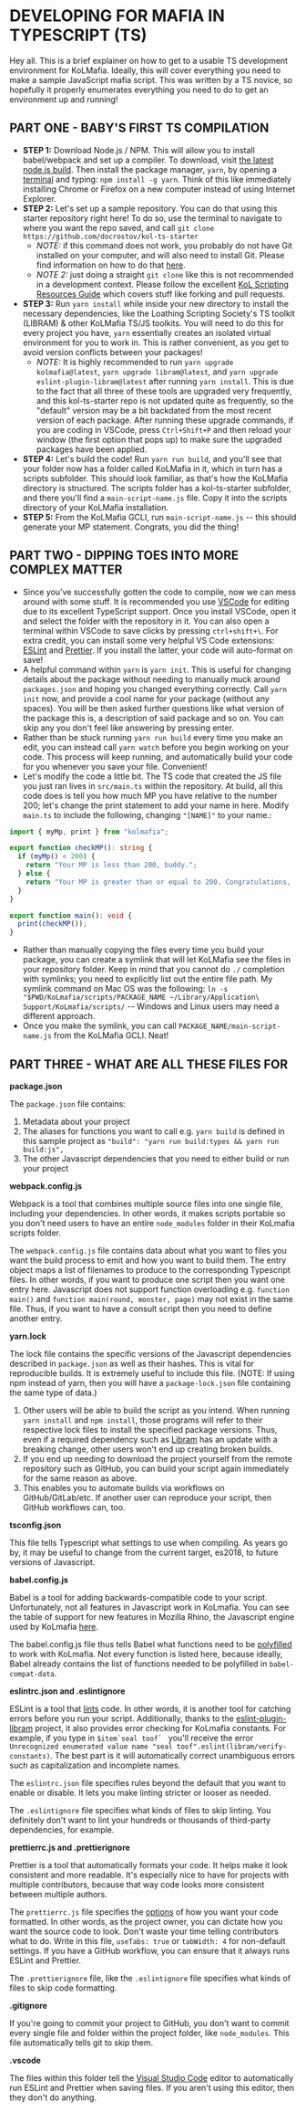 # DEVELOPING FOR MAFIA IN TYPESCRIPT (TS)

Hey all. This is a brief explainer on how to get to a usable TS development environment for KoLMafia. Ideally, this will cover everything you need to make a sample JavaScript mafia script. This was written by a TS novice, so hopefully it properly enumerates everything you need to do to get an environment up and running!

## PART ONE - BABY'S FIRST TS COMPILATION

- **STEP 1:** Download Node.js / NPM. This will allow you to install babel/webpack and set up a compiler. To download, visit [the latest node.js build](https://nodejs.org/en/). Then install the package manager, `yarn`, by opening a [terminal](https://www.ionos.com/help/email/troubleshooting-mail-basicmail-business/access-the-command-prompt-or-terminal/) and typing: `npm install -g yarn`. Think of this like immediately installing Chrome or Firefox on a new computer instead of using Internet Explorer.
- **STEP 2:** Let's set up a sample repository. You can do that using this starter repository right here! To do so, use the terminal to navigate to where you want the repo saved, and call `git clone https://github.com/docrostov/kol-ts-starter`
  - _NOTE:_ if this command does not work, you probably do not have Git installed on your computer, and will also need to install Git. Please find information on how to do that [here](https://github.com/git-guides/install-git).
  - _NOTE 2:_ just doing a straight `git clone` like this is not recommended in a development context. Please follow the excellent [KoL Scripting Resources Guide](https://loathing-associates-scripting-society.github.io/KoL-Scripting-Resources/PR-Overview.html) which covers stuff like forking and pull requests.
- **STEP 3:** Run `yarn install` while inside your new directory to install the necessary dependencies, like the Loathing Scripting Society's TS toolkit (LIBRAM) & other KoLMafia TS/JS toolkits. You will need to do this for every project you have, `yarn` essentially creates an isolated virtual environment for you to work in. This is rather convenient, as you get to avoid version conflicts between your packages!
  - _NOTE:_ It is highly recommended to run `yarn upgrade kolmafia@latest`, `yarn upgrade libram@latest`, and `yarn upgrade eslint-plugin-libram@latest` after running `yarn install`. This is due to the fact that all three of these tools are upgraded very frequently, and this kol-ts-starter repo is not updated quite as frequently, so the "default" version may be a bit backdated from the most recent version of each package. After running these upgrade commands, if you are coding in VSCode, press `Ctrl+Shift+P` and then reload your window (the first option that pops up) to make sure the upgraded packages have been applied.
- **STEP 4:** Let's build the code! Run `yarn run build`, and you'll see that your folder now has a folder called KoLMafia in it, which in turn has a scripts subfolder. This should look familiar, as that's how the KoLMafia directory is structured. The scripts folder has a kol-ts-starter subfolder, and there you'll find a `main-script-name.js` file. Copy it into the scripts directory of your KoLMafia installation.
- **STEP 5:** From the KoLMafia GCLI, run `main-script-name.js` -- this should generate your MP statement. Congrats, you did the thing!

## PART TWO - DIPPING TOES INTO MORE COMPLEX MATTER

- Since you've successfully gotten the code to compile, now we can mess around with some stuff. It is recommended you use [VSCode](https://code.visualstudio.com/download) for editing due to its excellent TypeScript support. Once you install VSCode, open it and select the folder with the repository in it. You can also open a terminal within VSCode to save clicks by pressing `ctrl+shift+\`. For extra credit, you can install some very helpful VS Code extensions: [ESLint](https://marketplace.visualstudio.com/items?itemName=dbaeumer.vscode-eslint) and [Prettier](https://marketplace.visualstudio.com/items?itemName=esbenp.prettier-vscode). If you install the latter, your code will auto-format on save!
- A helpful command within `yarn` is `yarn init`. This is useful for changing details about the package without needing to manually muck around `packages.json` and hoping you changed everything correctly. Call `yarn init` now, and provide a cool name for your package (without any spaces). You will be then asked further questions like what version of the package this is, a description of said package and so on. You can skip any you don't feel like answering by pressing enter.
- Rather than be stuck running `yarn run build` every time you make an edit, you can instead call `yarn watch` before you begin working on your code. This process will keep running, and automatically build your code for you whenever you save your file. Convenient!
- Let's modify the code a little bit. The TS code that created the JS file you just ran lives in `src/main.ts` within the repository. At build, all this code does is tell you how much MP you have relative to the number 200; let's change the print statement to add your name in here. Modify `main.ts` to include the following, changing `"[NAME]"` to your name.:

```ts
import { myMp, print } from "kolmafia";

export function checkMP(): string {
  if (myMp() < 200) {
    return "Your MP is less than 200, buddy.";
  } else {
    return "Your MP is greater than or equal to 200. Congratulations, [NAME]";
  }
}

export function main(): void {
  print(checkMP());
}
```

- Rather than manually copying the files every time you build your package, you can create a symlink that will let KoLMafia see the files in your repository folder. Keep in mind that you cannot do `./` completion with symlinks; you need to explicitly list out the entire file path. My symlink command on Mac OS was the following: `ln -s "$PWD/KoLmafia/scripts/PACKAGE_NAME ~/Library/Application\ Support/KoLmafia/scripts/` -- Windows and Linux users may need a different approach.
- Once you make the symlink, you can call `PACKAGE_NAME/main-script-name.js` from the KoLMafia GCLI. Neat!

## PART THREE - WHAT ARE ALL THESE FILES FOR

__package.json__

The `package.json` file contains:
1. Metadata about your project
2. The aliases for functions you want to call e.g. `yarn build` is defined in this sample project as `"build": "yarn run build:types && yarn run build:js",`
3. The other Javascript dependencies that you need to either build or run your project

__webpack.config.js__

Webpack is a tool that combines multiple source files into one single file, including your dependencies. In other words, it makes scripts portable so you don't need users to have an entire `node_modules` folder in their KoLmafia scripts folder.

The `webpack.config.js` file contains data about what you want to files you want the build process to emit and how you want to build them. The entry object maps a list of filenames to produce to the corresponding Typescript files. In other words, if you want to produce one script then you want one entry here. Javascript does not support function overloading e.g. `function main()` and `function main(round, monster, page)` may not exist in the same file. Thus, if you want to have a consult script then you need to define another entry.

__yarn.lock__

The lock file contains the specific versions of the Javascript dependencies described in `package.json` as well as their hashes. This is vital for reproducible builds. It is extremely useful to include this file. (NOTE: If using npm instead of yarn, then you will have a `package-lock.json` file containing the same type of data.)
1. Other users will be able to build the script as you intend. When running `yarn install` and `npm install`, those programs will refer to their respective lock files to install the specified package versions. Thus, even if a required dependency such as [Libram](https://github.com/loathers/libram) has an update with a breaking change, other users won't end up creating broken builds.
2. If you end up needing to download the project yourself from the remote repository such as GitHub, you can build your script again immediately for the same reason as above.
3. This enables you to automate builds via workflows on GitHub/GitLab/etc. If another user can reproduce your script, then GitHub workflows can, too.

__tsconfig.json__

This file tells Typescript what settings to use when compiling. As years go by, it may be useful to change from the current target, es2018, to future versions of Javascript.

__babel.config.js__

Babel is a tool for adding backwards-compatible code to your script. Unfortunately, not all features in Javascript work in KoLmafia. You can see the table of support for new features in Mozilla Rhino, the Javascript engine used by KoLmafia [here](https://mozilla.github.io/rhino/compat/engines.html).

The babel.config.js file thus tells Babel what functions need to be [polyfilled](https://developer.mozilla.org/en-US/docs/Glossary/Polyfill) to work with KoLmafia. Not every function is listed here, because ideally, Babel already contains the list of functions needed to be polyfilled in `babel-compat-data`.

__eslintrc.json and .eslintignore__

ESLint is a tool that [lints](https://en.wikipedia.org/wiki/Lint_\(software\)) code. In other words, it is another tool for catching errors before you run your script. Additionally, thanks to the [eslint-plugin-libram](https://github.com/Loathing-Associates-Scripting-Society/eslint-plugin-libram) project, it also provides error checking for KoLmafia constants. For example, if you type in ``$item`seal toof` `` you'll receive the error `Unrecognized enumerated value name "seal toof".eslint(libram/verify-constants)`. The best part is it will automatically correct unambiguous errors such as capitalization and incomplete names.

The `eslintrc.json` file specifies rules beyond the default that you want to enable or disable. It lets you make linting stricter or looser as needed.

The `.eslintignore` file specifies what kinds of files to skip linting. You definitely don't want to lint your hundreds or thousands of third-party dependencies, for example.

__prettierrc.js and .prettierignore__

Prettier is a tool that automatically formats your code. It helps make it look consistent and more readable. It's especially nice to have for projects with multiple contributors, because that way code looks more consistent between multiple authors.

The `prettierrc.js` file specifies the [options](https://prettier.io/docs/en/options.html) of how you want your code formatted. In other words, as the project owner, you can dictate how you want the source code to look. Don't waste your time telling contributors what to do. Write in this file, `useTabs: true` or `tabWidth: 4` for non-default settings. If you have a GitHub workflow, you can ensure that it always runs ESLint and Prettier.

The `.prettierignore` file, like the `.eslintignore` file specifies what kinds of files to skip code formatting.

__.gitignore__

If you're going to commit your project to GitHub, you don't want to commit every single file and folder within the project folder, like `node_modules`. This file automatically tells git to skip them.

__.vscode__

The files within this folder tell the [Visual Studio Code](https://code.visualstudio.com/) editor to automatically run ESLint and Prettier when saving files. If you aren't using this editor, then they don't do anything.